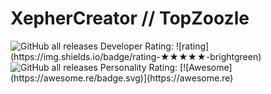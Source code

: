 <h1>XepherCreator // TopZoozle</h1>
<img alt="GitHub all releases" src="https://img.shields.io/badge/rating-★★★★★-brightgreen">
Developer Rating: ![rating](https://img.shields.io/badge/rating-★★★★★-brightgreen)
<img alt="GitHub all releases" src="https://awesome.re/badge.svg)](https://awesome.re">
Personality Rating: [![Awesome](https://awesome.re/badge.svg)](https://awesome.re)

